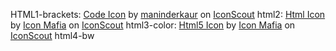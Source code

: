 HTML1-brackets: <a href="https://iconscout.com/icons/code" target="_blank">Code Icon</a> by <a href="https://iconscout.com/contributors/maninderkaur">maninderkaur</a> on <a href="https://iconscout.com">IconScout</a>
html2: <a href="https://iconscout.com/icons/html" target="_blank">Html Icon</a> by <a href="https://iconscout.com/contributors/icon-mafia">Icon Mafia</a> on <a href="https://iconscout.com">IconScout</a>
html3-color: <a href="https://iconscout.com/icons/html5" target="_blank">Html5 Icon</a> by <a href="https://iconscout.com/contributors/icon-mafia">Icon Mafia</a> on <a href="https://iconscout.com">IconScout</a>
html4-bw